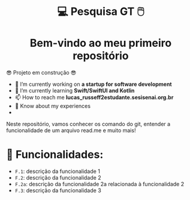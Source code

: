 <H1 align=center>  💻 Pesquisa GT 🖱️
<h1 align="center"> Bem-vindo ao meu primeiro repositório</h1>
😎 Projeto em construção  😎

- 🔭 I’m currently working on **a startup for software development**
- 🌱 I’m currently learning **Swift/SwiftUI and Kotlin**
- 📫 How to reach me **lucas_russeff2estudante.sesisenai.org.br**
- 📄 Know about my experiences
- 
<P>Neste repositório, vamos conhecer os comando do git, entender a funcionalidade de um arquivo read.me e muito mais!</P>

# 👷 Funcionalidades:

- `F.1`: descrição da funcionalidade 1
- `F.2`: descrição da funcionalidade 2
- `F.2a`: descrição da funcionalidade 2a relacionada à funcionalidade 2
- `F.3`: descrição da funcionalidade 3
